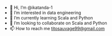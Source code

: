 - 👋 Hi, I’m @ikatanda-1
- 👀 I’m interested in data engineering
- 🌱 I’m currently learning Scala and Python
- 💞️ I’m looking to collaborate on Scala and Python
- 📫 How to reach me titosauvage99@gmail.com

<!---
ikatanda-1/ikatanda-1 is a ✨ special ✨ repository because its `README.md` (this file) appears on your GitHub profile.
You can click the Preview link to take a look at your changes.
--->
